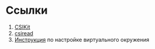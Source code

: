 # Ссылки
1. [CSIKit](https://github.com/Gi-z/CSIKit)
2. [csiread](https://github.com/citysu/csiread)
3. [Инструкция](https://python-scripts.com/virtualenv) по настройке виртуального окружения
